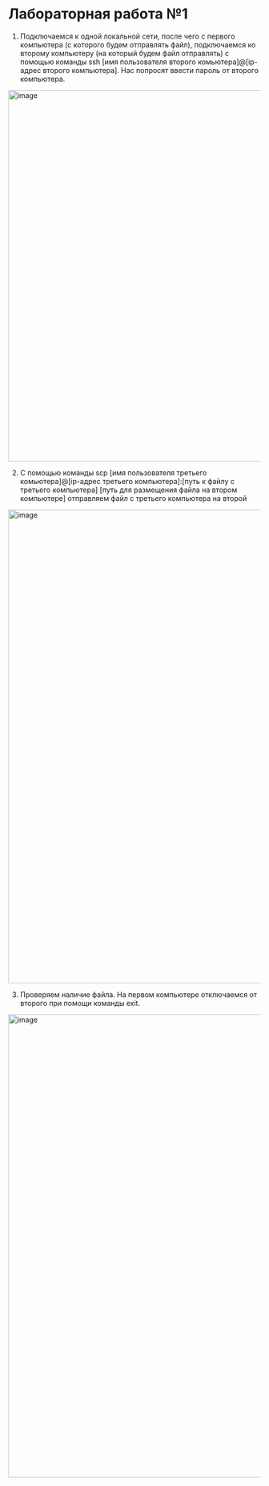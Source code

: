 # Лабораторная работа №1
1) Подключаемся к одной локальной сети, после чего с первого компьютера (с которого будем отправлять файл), подключаемся ко второму компьютеру (на который будем файл отправлять) c помощью команды ssh [имя пользователя второго комьютера]@[ip-адрес второго компьютера]. Нас попросят ввести пароль от второго компьютера. 

<img width="740" alt="image" src="https://github.com/Kostik2302/clouds/assets/113085945/3b8810b0-53e3-4c62-b7c0-3d11026982f6">

2) С помощью команды scp [имя пользователя третьего комьютера]@[ip-адрес третьего компьютера]:[путь к файлу с третьего компьютера] [путь для размещения файла на втором компьютере] отправляем файл с третьего компьютера на второй 

<img width="944" alt="image" src="https://github.com/Kostik2302/clouds/assets/113085945/65401548-4dad-4b82-8a28-71bfbef7291a">

3) Проверяем наличие файла. На первом компьютере отключаемся от второго при помощи команды exit. 

<img width="923" alt="image" src="https://github.com/Kostik2302/clouds/assets/113085945/5eecb546-84b1-4ac0-b9bc-936d87fc407d">

 
